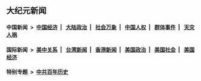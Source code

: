 ## 大纪元新闻

#### 中国新闻 &nbsp;>&nbsp; [中国经济](indexes/ncid283/README.md?06020045) &nbsp;| &nbsp; [大陆政治](indexes/ncid277/README.md?06020045) &nbsp;| &nbsp; [社会万象](indexes/ncid282/README.md?06020045) &nbsp;| &nbsp; [中国人权](indexes/ncid278/README.md?06020045) &nbsp;| &nbsp; [群体事件](indexes/ncid279/README.md?06020045) &nbsp;| &nbsp; [天灾人祸](indexes/ncid280/README.md?06020045)

#### 国际新闻 &nbsp;>&nbsp; [美中关系](indexes/nf1412576/README.md?06020045) &nbsp;| &nbsp; [台湾新闻](indexes/ncid1349361/README.md?06020045) &nbsp;| &nbsp; [香港新闻](indexes/ncid1349362/README.md?06020045) &nbsp;| &nbsp; [美国政治](indexes/ncid1078159/README.md?06020045) &nbsp;| &nbsp; [美国社会](indexes/ncid1078160/README.md?06020045) &nbsp;| &nbsp; [美国经济](indexes/ncid1078158/README.md?06020045)

#### 特别专题 &nbsp;>&nbsp; [中共百年历史](https://github.com/epoch-news/epoch-special/blob/master/README.md?06020045)  
